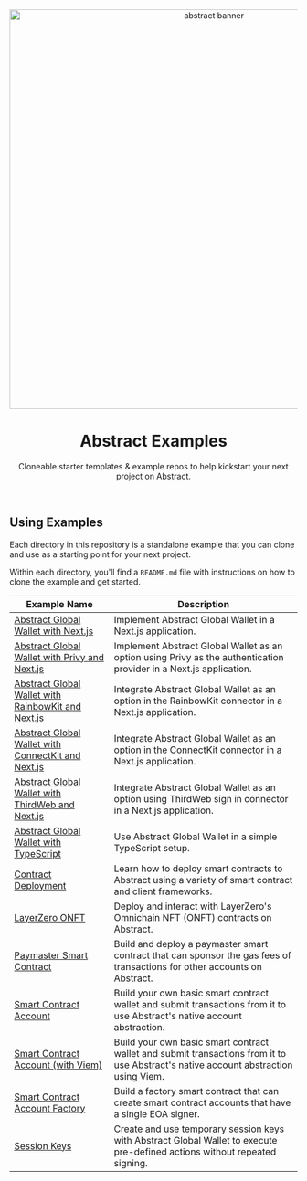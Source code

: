 <div align="center">
    <img src="https://mintlify.s3-us-west-1.amazonaws.com/abstract/images/Block.svg" width="700px" alt="abstract banner"/>
    <br />
    <h1>Abstract Examples</h1>
    <p align="center">Cloneable starter templates & example repos to help kickstart your next project on Abstract.
</div>

<br/>

## Using Examples

Each directory in this repository is a standalone example that you can clone and use as a starting point for your next project.

Within each directory, you'll find a `README.md` file with instructions on how to clone the example and get started.

| Example Name                                                                                                                          | Description                                                                                                                         |
| ------------------------------------------------------------------------------------------------------------------------------------- | ----------------------------------------------------------------------------------------------------------------------------------- |
| [Abstract Global Wallet with Next.js](https://github.com/Abstract-Foundation/examples/tree/main/agw-nextjs)                           | Implement Abstract Global Wallet in a Next.js application.                                                                          |
| [Abstract Global Wallet with Privy and Next.js](https://github.com/Abstract-Foundation/examples/tree/main/agw-privy-nextjs)           | Implement Abstract Global Wallet as an option using Privy as the authentication provider in a Next.js application.           |
| [Abstract Global Wallet with RainbowKit and Next.js](https://github.com/Abstract-Foundation/examples/tree/main/agw-rainbowkit-nextjs) | Integrate Abstract Global Wallet as an option in the RainbowKit connector in a Next.js application.                                 |
| [Abstract Global Wallet with ConnectKit and Next.js](https://github.com/Abstract-Foundation/examples/tree/main/agw-connectkit-nextjs) | Integrate Abstract Global Wallet as an option in the ConnectKit connector in a Next.js application.                                 |
| [Abstract Global Wallet with ThirdWeb and Next.js](https://github.com/Abstract-Foundation/examples/tree/main/agw-thirdweb-nextjs)   | Integrate Abstract Global Wallet as an option using ThirdWeb sign in connector in a Next.js application.                                 |
| [Abstract Global Wallet with TypeScript](https://github.com/Abstract-Foundation/examples/tree/main/agw-typescript)                    | Use Abstract Global Wallet in a simple TypeScript setup.                                                                            |
| [Contract Deployment](https://github.com/Abstract-Foundation/examples/tree/main/contract-deployment)                                  | Learn how to deploy smart contracts to Abstract using a variety of smart contract and client frameworks.                            |
| [LayerZero ONFT](https://github.com/Abstract-Foundation/examples/tree/main/layerzero-onft)                                            | Deploy and interact with LayerZero's Omnichain NFT (ONFT) contracts on Abstract.                                                    |
| [Paymaster Smart Contract](https://github.com/Abstract-Foundation/examples/tree/main/paymasters)                                      | Build and deploy a paymaster smart contract that can sponsor the gas fees of transactions for other accounts on Abstract.           |
| [Smart Contract Account](https://github.com/Abstract-Foundation/examples/tree/main/smart-contract-accounts)                           | Build your own basic smart contract wallet and submit transactions from it to use Abstract's native account abstraction.            |
| [Smart Contract Account (with Viem)](https://github.com/Abstract-Foundation/examples/tree/main/smart-contract-accounts-viem)          | Build your own basic smart contract wallet and submit transactions from it to use Abstract's native account abstraction using Viem. |
| [Smart Contract Account Factory](https://github.com/Abstract-Foundation/examples/tree/main/smart-contract-accounts-factory)           | Build a factory smart contract that can create smart contract accounts that have a single EOA signer.                               |
| [Session Keys](https://github.com/Abstract-Foundation/examples/tree/main/session-keys)                                                | Create and use temporary session keys with Abstract Global Wallet to execute pre-defined actions without repeated signing.           |
